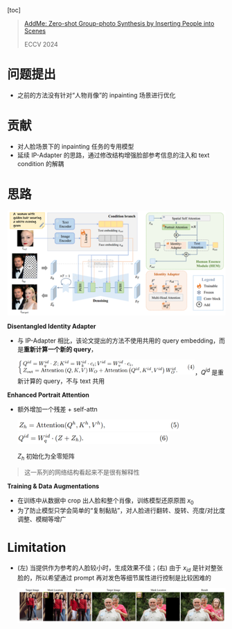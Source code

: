 [toc]

> [AddMe: Zero-shot Group-photo Synthesis by Inserting People into Scenes](https://www.ecva.net/papers/eccv_2024/papers_ECCV/papers/03028.pdf)
>
> ECCV 2024

# 问题提出

- 之前的方法没有针对“人物肖像”的 inpainting 场景进行优化



# 贡献

- 对人脸场景下的 inpainting 任务的专用模型
- 延续 IP-Adapter 的思路，通过修改结构增强脸部参考信息的注入和 text condition 的解耦



# 思路

<img src="assets/image-20250623182151972.png" alt="image-20250623182151972" style="zoom: 60%;" />

**Disentangled Identity Adapter**

- 与 IP-Adapter 相比，该论文提出的方法不使用共用的 query embedding，而是**重新计算一个新的 query**，

  <img src="assets/image-20250623182641173.png" alt="image-20250623182641173" style="zoom: 40%;" />，$Q^{id}$ 是重新计算的 query，不与 text 共用

**Enhanced Portrait Attention**

- 额外增加一个残差 + self-attn

  <img src="assets/image-20250623182822555.png" alt="image-20250623182822555" style="zoom:45%;" /> <img src="assets/image-20250623182850835.png" alt="image-20250623182850835" style="zoom:45%;" />

  $Z_h$ 初始化为全零矩阵

> 这一系列的网络结构看起来不是很有解释性

**Training & Data Augmentations**

- 在训练中从数据中 crop 出人脸和整个肖像，训练模型还原原图 $x_0$
- 为了防止模型只学会简单的“复制黏贴”，对人脸进行翻转、旋转、亮度/对比度调整、模糊等增广



# Limitation

- (左) 当提供作为参考的人脸较小时，生成效果不佳；(右) 由于 $x_{id}$ 是针对整张脸的，所以希望通过 prompt 再对发色等细节属性进行控制是比较困难的

  ![image-20250623183619110](assets/image-20250623183619110.png)